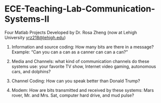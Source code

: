 # ECE-Teaching-Lab-Communication-Systems-II

Four Matlab Projects Developed by Dr. Rosa Zheng (now at Lehigh University yrz218@lehigh.edu)

1.	Information and source coding: How many bits are there in a message? Example: “Can you can a can as a canner can can a can?” 
     
2.	Media and Channels: what kind of communication channels do these systems use: your favorite TV show, Internet video gaming, autonomous cars, and dolphins?
 
3.	Channel Coding: How can you speak better than Donald Trump? 
 
4.	Modem: How are bits transmitted and received by these systems: Mars rover, Mr. and Mrs. Sat, computer hard drive, and mud pulse? 
